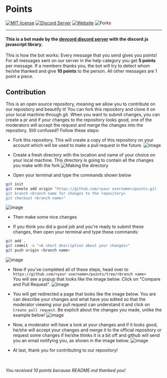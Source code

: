 # Points

[![MIT license](https://img.shields.io/badge/License-MIT-blue.svg)](<[https://github.com/devcord/points/blob/master/LICENSE](https://github.com/devcord/points/blob/master/LICENSE)>)
[![Discord Server](https://img.shields.io/static/v1?label=Devcord&logo=discord&message=8k%20members&color=%237289DA&logoColor=blurple)](https://discord.gg/devcord)
[![Website](https://img.shields.io/website?down_color=Red&down_message=Unavailable&label=Our%20Website&up_color=Green&up_message=Visit&url=https%3A%2F%2Fdevcord.com%2F&logo=devcord)](https://devcord.com)
![Forks](https://img.shields.io/github/forks/devcord/points?color=blurple&label=Forks&logo=github)

---

#### This is a bot made by the [devcord discord server](https://discord.gg/devcord) with the discord.js javascript library.

This is how the bot works:
Every message that you send gives you points! For all messages sent on our server in the help category you get **5 points** per message. If a members thanks you, the bot will try to detect whom he/she thanked and give **10 points** to the person. All other messages are 1 point a piece.

## Contribution

This is an open source repository, meaning we allow you to contribute on our repository and beautify it! You can fork this repository and clone it on your local machine through git. When you want to submit changes, you can create a pr and if your changes to the repository looks good, one of the moderators will accept the request and merge the changes into the repository. Still confused? Follow these steps:

-   Fork this repository. This will create a copy of this repository on your account which will be used to make a pull request in the future.
![image](https://user-images.githubusercontent.com/65149574/82423087-060bba00-9aa3-11ea-9cbc-5575f308d3e8.png)

-   Create a fresh directory with the location and name of your choice on your local machine. This directory is going to contain all the changes you make with the fork
![Making the directory](https://user-images.githubusercontent.com/65149574/82417294-128c1480-9a9b-11ea-962d-cb2b34b66e07.png)

-   Open your terminal and type the commands shown below
```bash
git init
git remote add origin "https://github.com/<your username>/points.git
git branch <branch name for changes to the repository>
git checkout <branch name>"
```
![image](https://user-images.githubusercontent.com/65149574/82419883-b3c89a00-9a9e-11ea-85ae-2a643776fa95.png)

-   Then make some nice changes

-   If you think you did a good job and you're ready to submit these changes, then open your terminal and type these commands:
```bash
git add .
git commit -m "<A short description about your changes>"
git push origin <branch name>
```
![image](https://user-images.githubusercontent.com/65149574/82423392-6ac71480-9aa3-11ea-88d1-5b621cfb2e6a.png)

-   Now if you've completed all of these steps, head over to `https://github.com/<your username>/points/tree/<branch name>`
    <br>You will see a popup that looks like the image below. Click on "Compare and Pull Request".
![image](https://user-images.githubusercontent.com/65149574/82421021-2dad5300-9aa0-11ea-986b-8b00cc40fddf.png)

- You will get redirected a page that looks like the image below. You are can describe your changes and what have you edited so that the moderator viewing your pull request can understand it and click on `Create pull request`. Be explicit about the changes you made, unlike the example below!
![image](https://user-images.githubusercontent.com/65149574/82422639-6c440d00-9aa2-11ea-9f41-540ba5abf3ad.png)

-   Now, a moderator will have a look at your changes and if it looks good, he/she will accept your changes and merge it to the official repository or request some changes if he/she thinks it is a bit off and github will send you an email notifying you, as shown in the image below.
![image](https://user-images.githubusercontent.com/65149574/82422371-13747480-9aa2-11ea-9c8b-1a8fc511c3fc.png)

-   At last, thank you for contributing to our repository!
<br><br><br>
<p><i>You received 10 points because README.md thanked you!</i></p>
